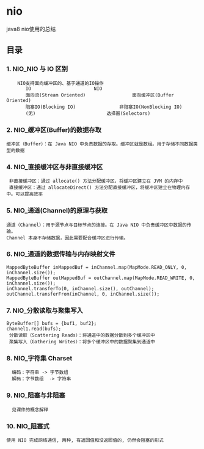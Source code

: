 # nio
java8 nio使用的总结
## 目录
### 1. NIO_NIO 与 IO 区别
        NIO支持面向缓冲区的、基于通道的IO操作
           IO						NIO
           面向流(Stream Oriented)			        面向缓冲区(Buffer Oriented)
           阻塞IO(Blocking IO)				非阻塞IO(NonBlocking IO)
           (无)					        选择器(Selectors)
### 2. NIO_缓冲区(Buffer)的数据存取
    缓冲区（Buffer）：在 Java NIO 中负责数据的存取。缓冲区就是数组。用于存储不同数据类型的数据
### 4. NIO_直接缓冲区与非直接缓冲区
     非直接缓冲区：通过 allocate() 方法分配缓冲区，将缓冲区建立在 JVM 的内存中
     直接缓冲区：通过 allocateDirect() 方法分配直接缓冲区，将缓冲区建立在物理内存中。可以提高效率
### 5. NIO_通道(Channel)的原理与获取
    通道（Channel）：用于源节点与目标节点的连接。在 Java NIO 中负责缓冲区中数据的传输。
    Channel 本身不存储数据，因此需要配合缓冲区进行传输。
### 6. NIO_通道的数据传输与内存映射文件
    MappedByteBuffer inMappedBuf = inChannel.map(MapMode.READ_ONLY, 0, inChannel.size());
    MappedByteBuffer outMappedBuf = outChannel.map(MapMode.READ_WRITE, 0, inChannel.size());
    inChannel.transferTo(0, inChannel.size(), outChannel);
    outChannel.transferFrom(inChannel, 0, inChannel.size());
### 7. NIO_分散读取与聚集写入
    ByteBuffer[] bufs = {buf1, buf2};
    channel1.read(bufs);
     分散读取（Scattering Reads）：将通道中的数据分散到多个缓冲区中
     聚集写入（Gathering Writes）：将多个缓冲区中的数据聚集到通道中
### 8. NIO_字符集 Charset
      编码：字符串 -> 字节数组
      解码：字节数组  -> 字符串
### 9. NIO_阻塞与非阻塞
      见课件的概念解释
### 10. NIO_阻塞式
    使用 NIO 完成网络通信, 两种, 有返回值和没返回值的, 仍然会阻塞的形式
    